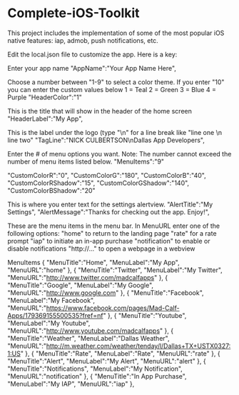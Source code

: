 # Complete-iOS-Toolkit
This project includes the implementation of some of the most popular iOS native features: iap, admob, push notifications, etc.  

Edit the local.json file to customize the app. Here is a key:

Enter your app name
"AppName":"Your App Name Here",

Choose a number between "1-9" to select a color theme. If you enter "10" you can enter the custom values below
1 = Teal
2 = Green
3 = Blue
4 = Purple
"HeaderColor":"1"

This is the title that will show in the header of the home screen
"HeaderLabel":"My App",

This is the label under the logo (type "\n" for a line break like "line one \n line two"
"TagLine":"NICK CULBERTSON\nDallas App Developers",

Enter the # of menu options you want. Note: The number cannot exceed the number of menu items listed below.
"MenuItems":"9"


"CustomColorR":"0",
"CustomColorG":"180",
"CustomColorB":"40",
"CustomColorRShadow":"15",
"CustomColorGShadow":"140",
"CustomColorBShadow":"20"

This is where you enter text for the settings alertview.
"AlertTitle":"My Settings",
"AlertMessage":"Thanks for checking out the app. Enjoy!",

These are the menu items in the menu bar.
In MenuURL enter one of the following options:
"home" to return to the landing page
"rate" for a rate prompt
"iap" to initiate an in-app purchase
"notification" to enable or disable notifications
"http://..." to open a webpage in a webview

MenuItems
                  {
                    "MenuTitle":"Home",
                    "MenuLabel":"My App",
                    "MenuURL":"home"
                  },
                  {
                    "MenuTitle":"Twitter",
                    "MenuLabel":"My Twitter",
                    "MenuURL":"http://www.twitter.com/madcalfapps"
                  },
                  {
                    "MenuTitle":"Google",
                    "MenuLabel":"My Google",
                    "MenuURL":"http://www.google.com"
                  },
                  {
                    "MenuTitle":"Facebook",
                    "MenuLabel":"My Facebook",
                    "MenuURL":"https://www.facebook.com/pages/Mad-Calf-Apps/179369155500535?fref=nf"
                  },
                  {
                    "MenuTitle":"Youtube",
                    "MenuLabel":"My Youtube",
                    "MenuURL":"http://www.youtube.com/madcalfapps"
                  },
                  {
                    "MenuTitle":"Weather",
                    "MenuLabel":"Dallas Weather",
                    "MenuURL":"http://m.weather.com/weather/tenday/l/Dallas+TX+USTX0327:1:US"
                  },
                  {
                    "MenuTitle":"Rate",
                    "MenuLabel":"Rate",
                    "MenuURL":"rate"
                  },
                  {
                    "MenuTitle":"Alert",
                    "MenuLabel":"My Alert",
                    "MenuURL":"alert"
                  },
                  {
                    "MenuTitle":"Notifications",
                    "MenuLabel":"My Notification",
                    "MenuURL":"notification"
                  },
                  {
                    "MenuTitle":"In App Purchase",
                    "MenuLabel":"My IAP",
                    "MenuURL":"iap"
                  },

